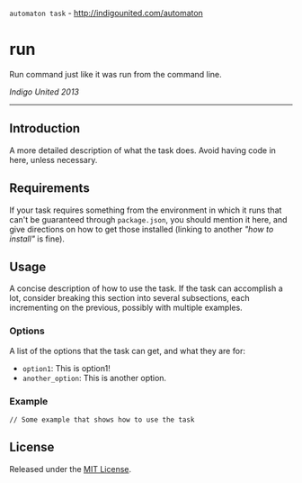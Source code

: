 `automaton task` - http://indigounited.com/automaton

run
===

Run command just like it was run from the command line.

*Indigo United 2013*

----------------------------------------

## Introduction

A more detailed description of what the task does. Avoid having code in here, unless necessary.


## Requirements

If your task requires something from the environment in which it runs that can't be guaranteed through `package.json`, you should mention it here, and give directions on how to get those installed (linking to another *"how to install"* is fine).


## Usage

A concise description of how to use the task. If the task can accomplish a lot, consider breaking this section into several subsections, each incrementing on the previous, possibly with multiple examples.

### Options

A list of the options that the task can get, and what they are for:

- `option1`: This is option1!
- `another_option`: This is another option.

### Example

```
// Some example that shows how to use the task
```


## License

Released under the [MIT License](http://www.opensource.org/licenses/mit-license.php).

